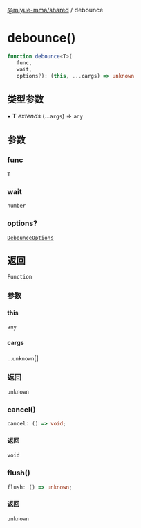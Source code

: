 [@miyue-mma/shared](../index.md) / debounce

# debounce()

```ts
function debounce<T>(
   func, 
   wait, 
   options?): (this, ...cargs) => unknown
```

## 类型参数

• **T** *extends* (...`args`) => `any`

## 参数

### func

`T`

### wait

`number`

### options?

[`DebounceOptions`](../interfaces/DebounceOptions.md)

## 返回

`Function`

### 参数

#### this

`any`

#### cargs

...`unknown`[]

### 返回

`unknown`

### cancel()

```ts
cancel: () => void;
```

#### 返回

`void`

### flush()

```ts
flush: () => unknown;
```

#### 返回

`unknown`

